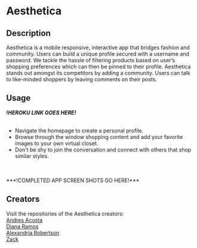 # Aesthetica

## Description
Aesthetica is a mobile responsive, interactive app that bridges fashion and community. Users can build a unique profile secured with a username and password. We tackle the hassle of filtering products based on user’s shopping preferences which can then be pinned to their profile. Aesthetica stands out amongst its competitors by adding a community. Users can talk to like-minded shoppers by leaving comments on their posts.

## Usage
***!HEROKU LINK GOES HERE!***
<br><br><ul>
<li>Navigate the homepage to create a personal profile.</li>
<li>Browse through the window shopping content and add your favorite images to your own virtual closet.</li>
  <li>Don't be shy to join the conversation and connect with others that shop similar styles.</li>
<br><br></ul>
***!COMPLETED APP SCREEN SHOTS GO HERE!***

## Creators
Visit the repositories of the Aesthetica creators:<br>
[Andres Acosta](https://github.com/acosta-andres-r)<br>
[Diana Ramos](https://github.com/DianaLRS)<br>
[Alexandria Robertson](https://www.github.com/alexemrob)<br>
[Zack](https://github.com/FullStackZack)
